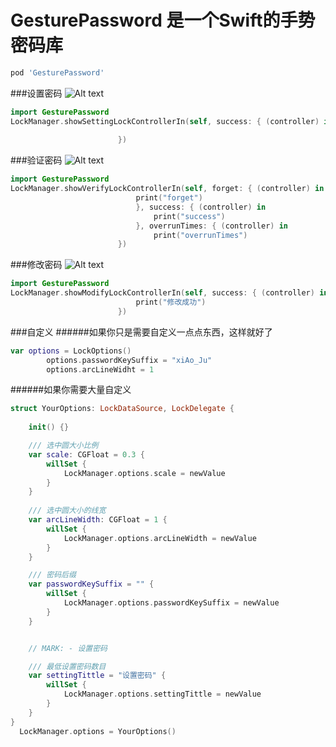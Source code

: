 # GesturePassword 是一个Swift的手势密码库
>
```ruby
pod 'GesturePassword'
```



###设置密码
![Alt text](https://github.com/huangboju/GesturePassword/blob/master/Resources/setting.gif)

>

```swift
import GesturePassword
LockManager.showSettingLockControllerIn(self, success: { (controller) in
                            
                        })
```

###验证密码
![Alt text](https://github.com/huangboju/GesturePassword/blob/master/Resources/Verify.gif)

>

```swift
import GesturePassword
LockManager.showVerifyLockControllerIn(self, forget: { (controller) in
                            print("forget")
                            }, success: { (controller) in
                                print("success")
                            }, overrunTimes: { (controller) in
                                print("overrunTimes")
                        })
```

###修改密码
![Alt text](https://github.com/huangboju/GesturePassword/blob/master/Resources/Modify.gif)

>

```swift
import GesturePassword
LockManager.showModifyLockControllerIn(self, success: { (controller) in
                            print("修改成功")
                        })
```

###自定义
######如果你只是需要自定义一点点东西，这样就好了

>

```swift
var options = LockOptions()
        options.passwordKeySuffix = "xiAo_Ju"
        options.arcLineWidht = 1
```

>

######如果你需要大量自定义
```swift
struct YourOptions: LockDataSource, LockDelegate {
    
    init() {}

    /// 选中圆大小比例
    var scale: CGFloat = 0.3 {
        willSet {
            LockManager.options.scale = newValue
        }
    }
 
    /// 选中圆大小的线宽
    var arcLineWidth: CGFloat = 1 {
        willSet {
            LockManager.options.arcLineWidth = newValue
        }
    }

    /// 密码后缀
    var passwordKeySuffix = "" {
        willSet {
            LockManager.options.passwordKeySuffix = newValue
        }
    }


    // MARK: - 设置密码

    /// 最低设置密码数目
    var settingTittle = "设置密码" {
        willSet {
            LockManager.options.settingTittle = newValue
        }
    }
}
  LockManager.options = YourOptions()
```
